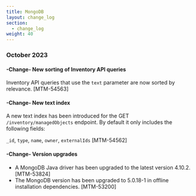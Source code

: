 ```yaml
---
title: MongoDB
layout: change_log
section:
  - change_log
weight: 40
---
```


### October 2023

#### -Change-  New sorting of Inventory API queries

Inventory API queries that use the <code>text</code> parameter are now sorted by relevance. [MTM-54563]

#### -Change-  New text index

A new text index has been introduced for the GET <code>/inventory/managedObjects</code> endpoint. By default it only includes the following fields:

<code>_id</code>, <code>type</code>, <code>name</code>, <code>owner</code>, <code>externalIds</code> [MTM-54562]

#### -Change- Version upgrades

- A MongoDB Java driver has been upgraded to the latest version 4.10.2. [MTM-53824]
- The MongoDB version has been upgraded to 5.0.18-1 in offline installation dependencies. [MTM-53200]
